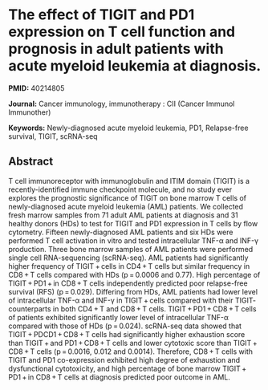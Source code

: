 # The effect of TIGIT and PD1 expression on T cell function and prognosis in adult patients with acute myeloid leukemia at diagnosis.

**PMID:** 40214805

**Journal:** Cancer immunology, immunotherapy : CII (Cancer Immunol Immunother)

**Keywords:** Newly-diagnosed acute myeloid leukemia, PD1, Relapse-free survival, TIGIT, scRNA-seq

## Abstract

T cell immunoreceptor with immunoglobulin and ITIM domain (TIGIT) is a recently-identified immune
checkpoint molecule, and no study ever explores the prognostic significance of TIGIT on bone marrow
T cells of newly-diagnosed acute myeloid leukemia (AML) patients. We collected fresh marrow samples
from 71 adult AML patients at diagnosis and 31 healthy donors (HDs) to test for TIGIT and PD1
expression in T cells by flow cytometry. Fifteen newly-diagnosed AML patients and six HDs were
performed T cell activation in vitro and tested intracellular TNF-α and INF-γ production. Three bone
marrow samples of AML patients were performed single cell RNA-sequencing (scRNA-seq). AML patients
had significantly higher frequency of TIGIT + cells in CD4 + T cells but similar frequency in
CD8 + T cells compared with HDs (p = 0.0006 and 0.77). High percentage of TIGIT + PD1 + in CD8 + T
cells independently predicted poor relapse-free survival (RFS) (p = 0.029). Differing from HDs, AML
patients had lower level of intracellular TNF-α and INF-γ in TIGIT + cells compared with their
TIGIT- counterparts in both CD4 + T and CD8 + T cells. TIGIT + PD1 + CD8 + T cells of patients
exhibited significantly lower level of intracellular TNF-α compared with those of HDs (p = 0.024).
scRNA-seq data showed that TIGIT + PDCD1 + CD8 + T cells had significantly higher exhaustion score
than TIGIT + and PD1 + CD8 + T cells and lower cytotoxic score than TIGIT + CD8 + T cells
(p = 0.0016, 0.012 and 0.0014). Therefore, CD8 + T cells with TIGIT and PD1 co-expression exhibited
high degree of exhaustion and dysfunctional cytotoxicity, and high percentage of bone marrow
TIGIT + PD1 + in CD8 + T cells at diagnosis predicted poor outcome in AML.
